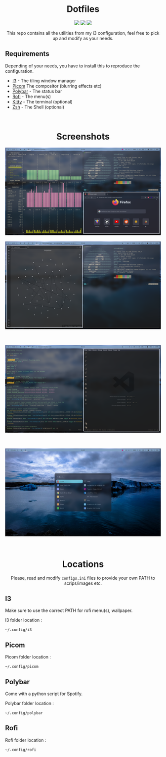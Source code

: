 <div align="center">
<h1>Dotfiles</h1>

<img height="100" src="https://sw.kovidgoyal.net/kitty/_static/kitty.svg" />
<img height="100" src="https://upload.wikimedia.org/wikipedia/commons/thumb/2/27/I3_window_manager_logo.svg/1200px-I3_window_manager_logo.svg.png" />
<img height="100" src="https://user-images.githubusercontent.com/36028424/39958898-230ddeec-563c-11e8-8318-d658c63ddf22.png" />

<br>

This repo contains all the utilities from my i3 configuration, feel free to pick up and modify as your needs.
</div>

## Requirements

Depending of your needs, you have to install this to reproduce the configuration.

- <a href="https://i3wm.org/">I3</a> - The tiling window manager
- <a href="https://github.com/yshui/picom">Picom</a> The compositor (blurring effects etc)
- <a href="https://github.com/polybar/polybar">Polybar</a> - The status bar
- <a href="https://github.com/davatorium/rofi">Rofi</a> - The menu(s)
- <a href="https://www.python.org/downloads/">Kitty</a> - The terminal (optional)
- <a href="https://ohmyz.sh/">Zsh</a> - The Shell (optional)

<br>
<div align="center">
<h1>Screenshots</h1>
<a><img src="wallpaper/screenshots/last.png" alt="Capture" border="0">
<br><br>
<img src="wallpaper/screenshots/obsidian-screenshot.png" alt="Capture" border="0">

<br><br>
<img src="wallpaper/screenshots/vscode-screenshot.png" alt="Capture" border="0">

<br><br>
<img src="wallpaper/screenshots/rofiscreen.png" alt="Capture" border="0">
</a>

<br>

</div>
<div align="center">

# Locations

Please, read and modify ```configs.ini``` files to provide your own PATH to scrips/images etc.
</div>

## I3

Make sure to use the correct PATH for rofi menu(s), wallpaper.

I3 folder location :

```
~/.config/i3
```

## Picom

Picom folder location :

```
~/.config/picom
```

## Polybar

Come with a python script for Spotify.

Polybar folder location :

```
~/.config/polybar
```

## Rofi

Rofi folder location :

```
~/.config/rofi
```
